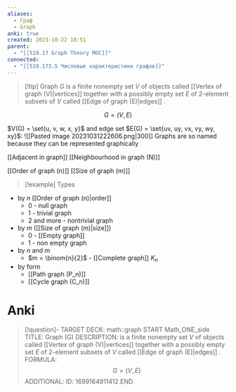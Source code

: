 ```yaml
---
aliases:
  - Граф
  - Graph
anki: true
created: 2023-10-22 18:51
parent:
  - "[[519.17 Graph Theory MOC]]"
connected:
  - "[[519.173.5 Числовые характеристики графов]]"
---
```


> [!tip] Graph $G$
>  is a finite nonempty set $V$ of objects called [[Vertex of graph (V)|vertices]] together with a possibly empty set $E$ of 2-element subsets of $V$ called [[Edge of graph (E)|edges]] .

$$G = (V,E)$$

$V(G) = \set{u, v, w, x, y}$ and edge set $E(G) = \set{uv, uy, vx, vy, wy, xy}$:
![[Pasted image 20231031222606.png|300]]
Graphs are so named because they can be represented graphically


[[Adjacent in graph]]
[[Neighbourhood in graph (N)]]

[[Order of graph (n)]]
[[Size of graph (m)]]

> [!example] Types
- by $n$ [[Order of graph (n)|order]] 
	- 0 - null graph
	- 1 - trivial graph
	- 2 and more - nontrivial graph
- by $m$ ([[Size of graph (m)|size]])
	- 0 - [[Empty graph]]
	- 1 - non empty graph
- by $n$ and $m$
	- $m = \binom{n}{2}$ - [[Complete graph]] $K_n$
- by form
	- [[Path graph (P_n)]]
	- [[Cycle graph (C_n)]]

 

# Anki
> [!question]-
TARGET DECK: math::graph
START
Math_ONE_side
TITLE: Graph (G)
DESCRIPTION: is a finite nonempty set $V$ of objects called [[Vertex of graph (V)|vertices]] together with a possibly empty set $E$ of 2-element subsets of $V$ called [[Edge of graph (E)|edges]] .
FORMULA: $$G = (V,E)$$
ADDITIONAL:
ID: 1699164911412
END

 








